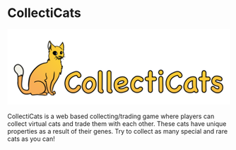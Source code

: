 # CollectiCats

![CollectiCats logo](./src/assets/CollectiCats_logo_trans.png)

CollectiCats is a web based collecting/trading game where players can collect virtual cats and trade them with each other. These cats have unique properties as a result of their genes. Try to collect as many special and rare cats as you can!
